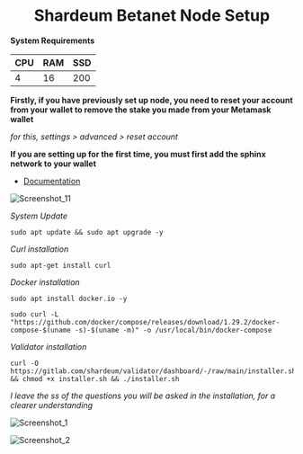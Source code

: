 <h1 align="center">Shardeum Betanet Node Setup </h1>

**System Requirements**

|  CPU  |    RAM     |     SSD    |  
|-------|------------|------------|
|    4  |     16     |    200     |

**Firstly, if you have previously set up node, you need to reset your account from your wallet to remove the stake you made from your Metamask wallet**

*for this,  settings > advanced > reset account*

**If you are setting up for the first time, you must first add the sphinx network to your wallet**
* [Documentation](https://docs.shardeum.org/network/endpoints)

![Screenshot_11](https://user-images.githubusercontent.com/100621008/227813008-6861255d-d594-47f3-9dd8-d5906d939ea2.jpg)

*System Update*
```
sudo apt update && sudo apt upgrade -y
```
*Curl installation*
```
sudo apt-get install curl
```
*Docker installation*
```
sudo apt install docker.io -y
```
```
sudo curl -L "https://github.com/docker/compose/releases/download/1.29.2/docker-compose-$(uname -s)-$(uname -m)" -o /usr/local/bin/docker-compose
```
*Validator installation*
```
curl -O https://gitlab.com/shardeum/validator/dashboard/-/raw/main/installer.sh && chmod +x installer.sh && ./installer.sh
```
*I leave the ss of the questions you will be asked in the installation, for a clearer understanding*

![Screenshot_1](https://user-images.githubusercontent.com/100621008/227814368-009ddf39-c092-4320-a72b-f69671b038ef.jpg)

![Screenshot_2](https://user-images.githubusercontent.com/100621008/227814452-f7f65888-253c-476c-90e6-f9299ec142fb.jpg)






